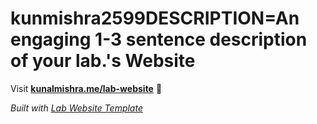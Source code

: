 
# kunmishra2599DESCRIPTION=An engaging 1-3 sentence description of your lab.'s Website

Visit **[kunalmishra.me/lab-website](http://kunalmishra.me/lab-website)** 🚀

_Built with [Lab Website Template](https://greene-lab.gitbook.io/lab-website-template-docs)_
